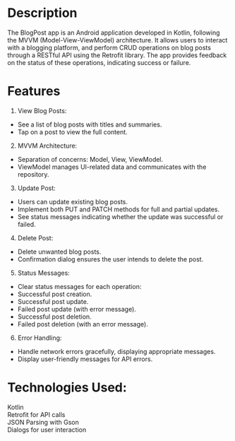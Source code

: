 # Description
The BlogPost app is an Android application developed in Kotlin, following the MVVM (Model-View-ViewModel) architecture. It allows users to interact with a blogging platform, and perform CRUD operations on blog posts through a RESTful API using the Retrofit library. The app provides feedback on the status of these operations, indicating success or failure.

# Features
1. View Blog Posts:<br>
* See a list of blog posts with titles and summaries.<br>
* Tap on a post to view the full content.<be>

2. MVVM Architecture:<br>
* Separation of concerns: Model, View, ViewModel.<br>
* ViewModel manages UI-related data and communicates with the repository.<br>

3. Update Post:<br>
* Users can update existing blog posts.<br>
* Implement both PUT and PATCH methods for full and partial updates.<br>
* See status messages indicating whether the update was successful or failed.<br>

4. Delete Post:<br>
* Delete unwanted blog posts.<br>
* Confirmation dialog ensures the user intends to delete the post.<br>

5. Status Messages:<br>
* Clear status messages for each operation:<br>
* Successful post creation.<br>
* Successful post update.<br>
* Failed post update (with error message).<br>
* Successful post deletion.<br>
* Failed post deletion (with an error message).<br>

6. Error Handling:<br>
* Handle network errors gracefully, displaying appropriate messages.<br>
* Display user-friendly messages for API errors.<br>

# Technologies Used:
Kotlin <br>
Retrofit for API calls<br>
JSON Parsing with Gson<br>
Dialogs for user interaction<br>
